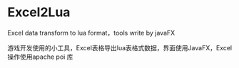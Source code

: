 # Excel2Lua

Excel data transform to lua format，tools write by javaFX

游戏开发使用的小工具，Excel表格导出lua表格式数据，界面使用JavaFX，Excel操作使用apache poi 库
